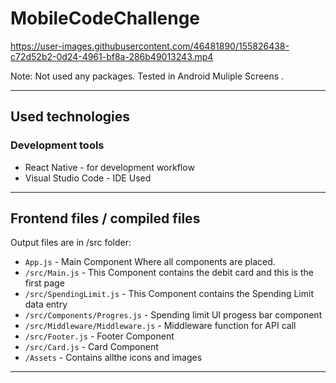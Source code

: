 # MobileCodeChallenge

https://user-images.githubusercontent.com/46481890/155826438-c72d52b2-0d24-4961-bf8a-286b49013243.mp4


Note: Not used any packages.
Tested in Android Muliple Screens .


------------------------------------

## Used technologies ##

### Development tools ###

* React Native - for  development workflow
* Visual Studio Code - IDE Used

------------------------------------

## Frontend files / compiled files
Output files are in /src folder:
* `App.js` - Main Component Where all components are placed.
* `/src/Main.js` - This Component contains the debit card and this is the first page
* `/src/SpendingLimit.js` - This Component contains the Spending Limit data entry
* `/src/Components/Progres.js` - Spending limit UI progess bar component
* `/src/Middleware/Middleware.js` - Middleware function for API call
* `/src/Footer.js` - Footer Component
* `/src/Card.js` - Card Component
* `/Assets` - Contains allthe icons and images

------------------------------------
